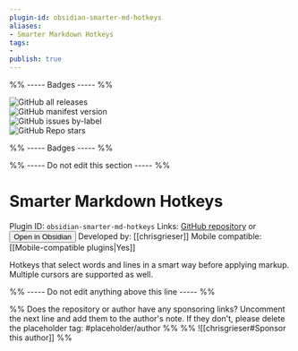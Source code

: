 ```yaml
---
plugin-id: obsidian-smarter-md-hotkeys
aliases:
- Smarter Markdown Hotkeys
tags: 
- 
publish: true
---
```


%% ----- Badges ----- %%

![GitHub all releases](https://img.shields.io/github/downloads/chrisgrieser/obsidian-smarter-md-hotkeys/total?color=573E7A&logo=github&style=for-the-badge)   
![GitHub manifest version](https://img.shields.io/github/manifest-json/v/chrisgrieser/obsidian-smarter-md-hotkeys?color=573E7A&logo=github&style=for-the-badge)   
![GitHub issues by-label](https://img.shields.io/github/issues/chrisgrieser/obsidian-smarter-md-hotkeys/help%20wanted?color=573E7A&logo=github&style=for-the-badge)   
![GitHub Repo stars](https://img.shields.io/github/stars/chrisgrieser/obsidian-smarter-md-hotkeys?color=573E7A&logo=github&style=for-the-badge)

%% ----- Badges ----- %%

%% ----- Do not edit this section ----- %%

# Smarter Markdown Hotkeys

Plugin ID: `obsidian-smarter-md-hotkeys`
Links: [GitHub repository](https://github.com/chrisgrieser/obsidian-smarter-md-hotkeys) or [<button id=HH>Open in Obsidian</button>](obsidian://goto-plugin?id=obsidian-smarter-md-hotkeys)
Developed by: [[chrisgrieser]]
Mobile compatible: [[Mobile-compatible plugins|Yes]]

Hotkeys that select words and lines in a smart way before applying markup. Multiple cursors are supported as well.

%% ----- Do not edit anything above this line ----- %% 

%% Does the repository or author have any sponsoring links? Uncomment the next line and add them to the author's note. If they don't, please delete the placeholder tag: #placeholder/author %%
%% ![[chrisgrieser#Sponsor this author]] %%
